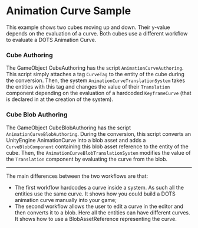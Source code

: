 # Animation Curve Sample

This example shows two cubes moving up and down. Their y-value depends on the evaluation of a curve. Both cubes use a different workflow to evaluate a DOTS Animation Curve.

### Cube Authoring

The GameObject CubeAuthoring has the script `AnimationCurveAuthoring`. This script simply attaches a tag `CurveTag` to the entity of the cube during the conversion. Then, the system `AnimationCurveTranslationSystem` takes the entities with this tag and changes the value of their `Translation` component depending on the evaluation of a hardcoded `KeyframeCurve` (that is declared in at the creation of the system).

### Cube Blob Authoring

The GameObject CubeBlobAuthoring has the script `AnimationCurveBlobAuthoring`. During the conversion, this script converts an UnityEngine AnimationCurve into a blob asset and adds a `CurveBlobComponent` containing this blob asset reference to the entity of the cube. Then, the `AnimationCurveBlobTranslationSystem` modifies the value of the `Translation` component by evaluating the curve from the blob.

---

The main differences between the two workflows are that:
- The first workflow hardcodes a curve inside a system. As such all the entities use the same curve. It shows how you could build a DOTS animation curve manually into your game;
- The second workflow allows the user to edit a curve in the editor and then converts it to a blob. Here all the entities can have different curves. It shows how to use a BlobAssetReference representing the curve.